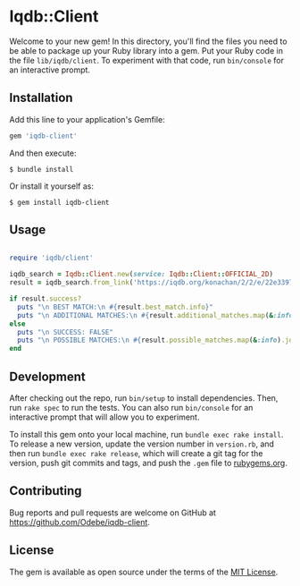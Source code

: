 # Iqdb::Client

Welcome to your new gem! In this directory, you'll find the files you need to be able to package up your Ruby library into a gem. Put your Ruby code in the file `lib/iqdb/client`. To experiment with that code, run `bin/console` for an interactive prompt.

## Installation

Add this line to your application's Gemfile:

```ruby
gem 'iqdb-client'
```

And then execute:

    $ bundle install

Or install it yourself as:

    $ gem install iqdb-client

## Usage

```ruby

require 'iqdb/client'

iqdb_search = Iqdb::Client.new(service: Iqdb::Client::OFFICIAL_2D)
result = iqdb_search.from_link('https://iqdb.org/konachan/2/2/e/22e339719f511b89310291f2d5582ca1.jpg')

if result.success?
  puts "\n BEST MATCH:\n #{result.best_match.info}"
  puts "\n ADDITIONAL MATCHES:\n #{result.additional_matches.map(&:info).join("\n")}"
else
  puts "\n SUCCESS: FALSE"
  puts "\n POSSIBLE MATCHES:\n #{result.possible_matches.map(&:info).join("\n")}"
end
```

## Development

After checking out the repo, run `bin/setup` to install dependencies. Then, run `rake spec` to run the tests. You can also run `bin/console` for an interactive prompt that will allow you to experiment.

To install this gem onto your local machine, run `bundle exec rake install`. To release a new version, update the version number in `version.rb`, and then run `bundle exec rake release`, which will create a git tag for the version, push git commits and tags, and push the `.gem` file to [rubygems.org](https://rubygems.org).

## Contributing

Bug reports and pull requests are welcome on GitHub at https://github.com/Odebe/iqdb-client.


## License

The gem is available as open source under the terms of the [MIT License](https://opensource.org/licenses/MIT).
